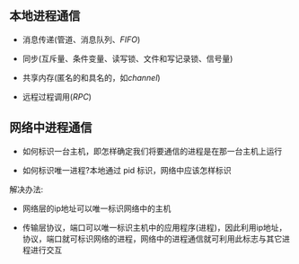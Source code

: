 <!--
 * @Description: 
 * @Version: 1.0
 * @Author: DaLao
 * @Email: dalao_li@163.com
 * @Date: 2021-01-23 14:51:38
 * @LastEditors: dalao
 * @LastEditTime: 2022-04-01 22:38:59
-->

## 本地进程通信

- 消息传递(管道、消息队列、$FIFO$)
  
- 同步(互斥量、条件变量、读写锁、文件和写记录锁、信号量)
  
- 共享内存(匿名的和具名的，如$channel$)
  
- 远程过程调用($RPC$)

## 网络中进程通信


- 如何标识一台主机，即怎样确定我们将要通信的进程是在那一台主机上运行
  
- 如何标识唯一进程?本地通过 pid 标识，网络中应该怎样标识

解决办法:

- 网络层的ip地址可以唯一标识网络中的主机
  
- 传输层协议，端口可以唯一标识主机中的应用程序(进程)，因此利用ip地址，协议，端口就可标识网络的进程，网络中的进程通信就可利用此标志与其它进程进行交互




